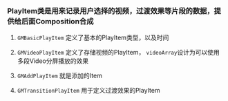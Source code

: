 ### PlayItem类是用来记录用户选择的视频，过渡效果等片段的数据，提供给后面Composition合成


1. `GMBasicPlayItem` 定义了基本的PlayItem类型，以及时间

2. `GMVideoPlayItem` 定义了存储视频的PlayItem，  `videoArray`设计为可以使用多段Video分屏播放的效果

3. `GMAddPlayItem`  就是添加的Item

4. `GMTransitionPlayItem`  用于定义过渡效果的PlayItem
